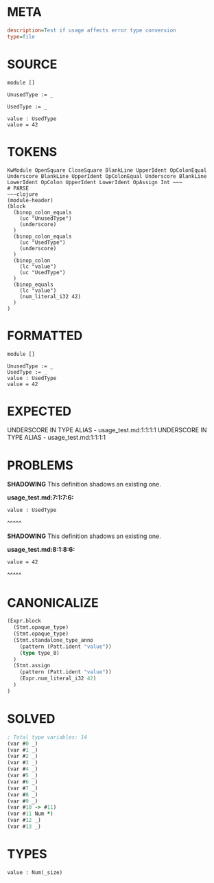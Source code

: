# META
~~~ini
description=Test if usage affects error type conversion
type=file
~~~
# SOURCE
~~~roc
module []

UnusedType := _

UsedType := _

value : UsedType
value = 42
~~~
# TOKENS
~~~text
KwModule OpenSquare CloseSquare BlankLine UpperIdent OpColonEqual Underscore BlankLine UpperIdent OpColonEqual Underscore BlankLine LowerIdent OpColon UpperIdent LowerIdent OpAssign Int ~~~
# PARSE
~~~clojure
(module-header)
(block
  (binop_colon_equals
    (uc "UnusedType")
    (underscore)
  )
  (binop_colon_equals
    (uc "UsedType")
    (underscore)
  )
  (binop_colon
    (lc "value")
    (uc "UsedType")
  )
  (binop_equals
    (lc "value")
    (num_literal_i32 42)
  )
)
~~~
# FORMATTED
~~~roc
module []

UnusedType := _
UsedType := _
value : UsedType
value = 42
~~~
# EXPECTED
UNDERSCORE IN TYPE ALIAS - usage_test.md:1:1:1:1
UNDERSCORE IN TYPE ALIAS - usage_test.md:1:1:1:1
# PROBLEMS
**SHADOWING**
This definition shadows an existing one.

**usage_test.md:7:1:7:6:**
```roc
value : UsedType
```
^^^^^


**SHADOWING**
This definition shadows an existing one.

**usage_test.md:8:1:8:6:**
```roc
value = 42
```
^^^^^


# CANONICALIZE
~~~clojure
(Expr.block
  (Stmt.opaque_type)
  (Stmt.opaque_type)
  (Stmt.standalone_type_anno
    (pattern (Patt.ident "value"))
    (type type_8)
  )
  (Stmt.assign
    (pattern (Patt.ident "value"))
    (Expr.num_literal_i32 42)
  )
)
~~~
# SOLVED
~~~clojure
; Total type variables: 14
(var #0 _)
(var #1 _)
(var #2 _)
(var #3 _)
(var #4 _)
(var #5 _)
(var #6 _)
(var #7 _)
(var #8 _)
(var #9 _)
(var #10 -> #11)
(var #11 Num *)
(var #12 _)
(var #13 _)
~~~
# TYPES
~~~roc
value : Num(_size)
~~~

